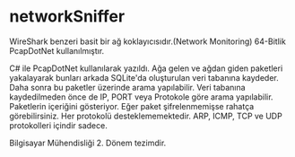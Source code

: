 # networkSniffer

WireShark benzeri basit bir ağ koklayıcısıdır.(Network Monitoring) 64-Bitlik PcapDotNet kullanılmıştır.

C# ile PcapDotNet kullanılarak yazıldı. Ağa gelen ve ağdan giden paketleri yakalayarak bunları arkada SQLite'da oluşturulan veri tabanına kaydeder. Daha sonra bu paketler üzerinde arama yapılabilir. Veri tabanına kaydedilmeden önce de IP, PORT veya Protokole göre arama yapılabilir. Paketlerin içeriğini gösteriyor. Eğer paket şifrelenmemişse rahatça görebilirsiniz. Her protokolü desteklememektedir. ARP, ICMP, TCP ve UDP protokolleri içindir sadece.

Bilgisayar Mühendisliği 2. Dönem tezimdir.
